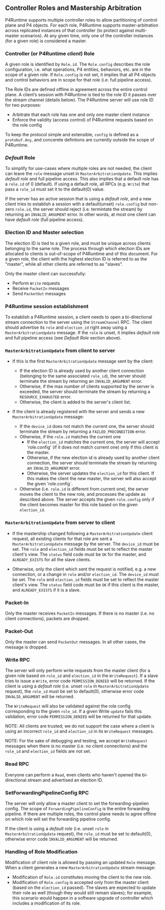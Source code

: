 ## Controller Roles and Mastership Arbitration

P4Runtime supports multiple controller roles to allow partitioning of control plane and P4
objects. For each role, P4Runtime supports master-arbitration across replicated instances
of that controller (to protect against multi-master scenarios). At any given time, only
one of the controller instances (for a given role) is considered a master.

### Controller (or P4Runtime *client*) Role
A given role is identified by `Role.id`.
The `Role.config` describes the role configuration, i.e. what operations, P4 entities,
behaviors, etc. are in the scope of a given role. If `Role.config` is not set,
it implies that all P4 objects and control behaviors are in scope for that role
(i.e. full pipeline access).

The Role IDs are defined offline in agreement across the entire control plane.
A client’s session with P4Runtime is tied to the role ID it passes over the stream
channel (details below). The P4Runtime server will use role ID for two purposes:
- Arbitrate that each role has one and only one master client instance
- Enforce the validity (access control) of P4Runtime requests based on the role config

To keep the protocol simple and extensible, `config` is defined as a `protobuf.Any`,
and concerete defintions are currently outside the scope of P4Runtime.

### *Default* Role
To simplify for use-cases where multiple roles are not needed, the client can leave the
`role` message unset in `MasterArbitrationUpdate`. This implies *default role* and full
pipeline access. This also implies that a default role has a `role.id` of 0 (default).
If using a default role, all RPCs (e.g. `Write`) that pass a `role_id` must set it to
the default(0) value.

If the server has an active session that is using a *default role*, and a new client
tries to establish a session with a default(unset) `role.config` but non-zero `role.id`,
the server should reject (i.e. termintate the stream) by returning an `INVALID_ARGUMENT`
error. In other words, at most one client can have *default role* (full pipeline access).

### Election ID and Master selection
The election ID is tied to a given role, and must be unique across clients belonging to the
same role. The process through which election IDs are allocated to clients is out-of-scope
of P4Runtime and of this document. For a  given role, the client with the highest election
ID is referred to as the "master", while all other clients are referred to as "slaves".

Only the master client can successfully:
- Perform `Write` requests
- Receive `PacketIn` messages
- Send `PacketOut` messages

### P4Runtime session establishment
To establish a P4Runtime session, a client needs to open a bi-directional
stream connection to the server using the `StreamChannel` RPC. The client should advertise
its `role` and `election_id` right away using a `MasterArbitrationUpdate` message. If the
`role` is unset, it implies *default role* and full pipeline access (see *Default Role*
section above).

### `MasterArbitrationUpdate` from client to server

- If this is the first `MasterArbitrationUpdate` message sent by the client:
  - If the election ID is already used by another client connection (belonging to the 
    same associated `role_id`), the server should terminate the stream by returning an
    `INVALID_ARGUMENT` error.
  - Otherwise, if the max number of clients supported by the server is exceeded,
    the server should terminate the stream by returning a `RESOURCE_EXHAUSTED`
    error.
  - Otherwise, the client is added to the server's client list.

- If the client is already registered with the server and sends a new
  `MasterArbitrationUpdate` message:
  - If the `device_id` does not match the current one, the server should terminate
    the stream by returning a `FAILED_PRECONDITION` error.
  - Otherwise, if the `role.id` matches the current one
    - If the `election_id` matches the current one, the server will accept 'role.config'
      (if it does not match current one) only if this client is the master.
    - Otherwise, if the new election id is already used by another client
      connection, the server should terminate the stream by returning an
      `INVALID_ARGUMENT` error.
    - Otherwise, the server updates the `election_id` for this client. If this makes
      the client the new master, the server will also accept the given 'role.config`.
  - Otherwise (i.e. `role.id` is different from current one), the server moves the 
    client to the new role, and processes the update as described above. The server
    accepts the given `role.config` only if the client becomes master for this
    role based on the given `election_id`.

### `MasterArbitrationUpdate` from server to client

- If the mastership changed following a `MasterArbitrationUpdate` client
  request, all existing clients for that role are sent a `MasterArbitrationUpdate`
  message by the server. The `device_id` must be set. The `role` and `election_id`
  fields must be set to reflect the master client's view. The `status` field code
  must be `OK` for the master, and `ALREADY_EXISTS` for all the slave clients.

- Otherwise, only the client which sent the request is notified, e.g. a new
  connection, or a change in `role` and/or `election_id`. The `device_id` must be
  set. The `role` and `election_id` fields must be set to reflect the master
  client's view. The `status` field code must be `OK` if this client is the master,
  and `ALREADY_EXISTS` if it is a slave.

### Packet-In

Only the master receives `PacketIn` messages. If there is no master (i.e. no
client connections), packets are dropped.

### Packet-Out

Only the master can send `PacketOut` messages. In all other cases, the message
is dropped.

### Write RPC

The server will only perform write requests from the master client (for a given
role based on `role_id` and `election_id` in the `WriteRequest`). If a slave tries
to issue a `Write`, error code `PERMISSION_DENIED` will be returned. If the client
is using a *default role* (i.e. unset `role` in `MasterArbitrationUpdate` request),
the `role_id` must be set to default(0), otherwise error code `INVALID_ARGUMENT`
will be returned.

The `WriteRequest` will also be validated against the role config corresponding to
the given `role_id`. If a given Write `update` fails this validation, error code
`PERMISSION_DENIED` will be returned for that update.

NOTE: All clients are trusted; we do not support the case where a client is using
an incorrect `role_id` and `election_id` in its `WriteRequest` messages.

NOTE: For the sake of debugging and testing, we accept `WriteRequest`
messages when there is no master (i.e. no client connections) and the
`role_id` and `election_id` fields are not set.

### Read RPC

Everyone can perform a `Read`, even clients who haven't opened the
bi-directional stream and advertised an election ID.

### SetForwardingPipelineConfig RPC

The server will only allow a master client to set the forwarding-pipelien config.
The scope of `ForwardingPipelineConfig` is the entire forwarding pipeline. If there
are multiple roles, the control plane needs to agree offline on which role will set
the forwarding pipeline config.

If the client is using a *default role* (i.e. unset `role` in `MasterArbitrationUpdate`
request), the `role_id` must be set to default(0), otherwise error code
`INVALID_ARGUMENT` will be returned.

### Handling of Role Modification

Modification of client role is allowed by passing an updated `Role` message.
When a client generates a new `MasterArbitrationUpdate` stream message:
- Modification of `Role.id` constitutes moving the client to the new role.
- Modification of `Role.config` is accepted only from the master client (based on
  the `election_id` passed). The slaves are expected to update their role as well
  (though they would still remain slaves); for example, this scenario would happen in
  a software upgrade of controller which includes a modification of its role.
